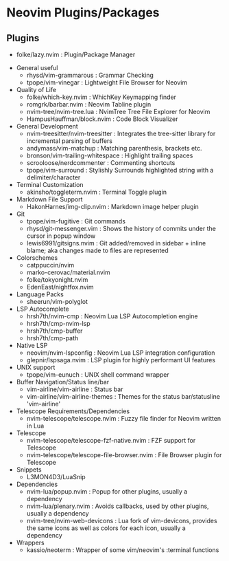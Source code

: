# Neovim Plugins/Packages

## Plugins
+ folke/lazy.nvim : Plugin/Package Manager
- General useful
    + rhysd/vim-grammarous : Grammar Checking
    + tpope/vim-vinegar    : Lightweight File Browser for Neovim
- Quality of Life
    + folke/which-key.nvim : WhichKey Keymapping finder
    + romgrk/barbar.nvim   : Neovim Tabline plugin
    + nvim-tree/nvim-tree.lua : NvimTree Tree File Explorer for Neovim
    + HampusHauffman/block.nvim : Code Block Visualizer
- General Development
    + nvim-treesitter/nvim-treesitter : Integrates the tree-sitter library for incremental parsing of buffers
    + andymass/vim-matchup            : Matching parenthesis, brackets etc.
    + bronson/vim-trailing-whitespace : Highlight trailing spaces
    + scrooloose/nerdcommenter        : Commenting shortcuts
    + tpope/vim-surround              : Stylishly Surrounds highlighted string with a delimiter/character
- Terminal Customization
    + akinsho/toggleterm.nvim : Terminal Toggle plugin
- Markdown File Support
    + HakonHarnes/img-clip.nvim : Markdown image helper plugin
- Git
    + tpope/vim-fugitive      : Git commands
    + rhysd/git-messenger.vim : Shows the history of commits under the cursor in popup window
    + lewis6991/gitsigns.nvim : Git added/removed in sidebar + inline blame; aka changes made to files are represented
- Colorschemes
    + catppuccin/nvim
    + marko-cerovac/material.nvim
    + folke/tokyonight.nvim
    + EdenEast/nightfox.nvim
- Language Packs
    + sheerun/vim-polyglot
- LSP Autocomplete
    + hrsh7th/nvim-cmp : Neovim Lua LSP Autocompletion engine
    + hrsh7th/cmp-nvim-lsp
    + hrsh7th/cmp-buffer
    + hrsh7th/cmp-path
- Native LSP
    + neovim/nvim-lspconfig : Neovim Lua LSP integration configuration
    + glepnir/lspsaga.nvim  : LSP plugin for highly performant UI features
- UNIX support
    + tpope/vim-eunuch : UNIX shell command wrapper
- Buffer Navigation/Status line/bar
    + vim-airline/vim-airline           : Status bar
    + vim-airline/vim-airline-themes    : Themes for the status bar/statusline 'vim-airline'
- Telescope Requirements/Dependencies
    + nvim-telescope/telescope.nvim                 : Fuzzy file finder for Neovim written in Lua
- Telescope
    + nvim-telescope/telescope-fzf-native.nvim      : FZF support for Telescope
    + nvim-telescope/telescope-file-browser.nvim    : File Browser plugin for Telescope
- Snippets
    + L3MON4D3/LuaSnip
- Dependencies
    + nvim-lua/popup.nvim         : Popup for other plugins, usually a dependency
    + nvim-lua/plenary.nvim       : Avoids callbacks, used by other plugins, usually a dependency
    + nvim-tree/nvim-web-devicons : Lua fork of vim-devicons, provides the same icons as well as colors for each icon, usually a dependency
- Wrappers
    + kassio/neoterm : Wrapper of some vim/neovim's :terminal functions
